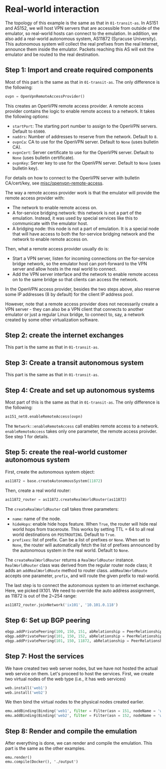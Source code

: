 # Real-world interaction

The topology of this example is the same as that in `01-transit-as`. 
In AS151 and AS152, we will host VPN servers that are accessible from outside of the emulator, so real-world hosts can connect to the emulation. In addition, we also add a real-world autonomous system, AS11872 (Syracuse University). This autonomous system will collect the real prefixes from the real Internet, announce them inside the emulator. Packets reaching this AS will exit the emulator and be routed to the real destination. 

## Step 1: Import and create required components

Most of this part is the same as that in `01-transit-as`. The only difference is the following:

```python
ovpn = OpenVpnRemoteAccessProvider()
```

This creates an OpenVPN remote access provider. A remote access provider contains the logic to enable remote access to a network. It takes the following options:

- `startPort`: The starting port number to assign to the OpenVPN servers. Default to `65000`.
- `naddrs`: Number of addresses to reserve from the network. Default to `8`.
- `ovpnCa`: CA to use for the OpenVPN server. Default to `None` (uses bulletin CA).
- `ovpnCert`: Server certificate to use for the OpenVPN server. Default to `None` (uses bulletin certificate).
- `ovpnKey`: Server key to use for the OpenVPN server. Default to `None` (uses bulletin key).

For details on how to connect to the OpenVPN server with bulletin CA/cert/key, see [misc/openvpn-remote-access](../../misc/openvpn-remote-access).

The way a remote access provider work is that the emulator will provide the remote access provider with:

- The network to enable remote access on. 
- A for-service bridging network: this network is not a part of the emulation. Instead, it was used by special services like this to communicate with the emulator host.
- A bridging node: this node is not a part of emulation. It is a special node that will have access to both the for-service bridging network and the network to enable remote access on.

Then, what a remote access provider usually do is:

- Start a VPN server, listen for incoming connections on the for-service bridge network, so the emulator host can port-forward to the VPN server and allow hosts in the real world to connect.
- Add the VPN server interface and the network to enable remote access on to the same bridge so that clients can access the network.

In the OpenVPN access provider, besides the two steps above, also reserve some IP addresses (8 by default) for the client IP address pool.

However, note that a remote access provider does not necessarily create a VPN server - they can also be a VPN client that connects to another emulator or just a regular Linux bridge, to connect to, say, a network created by some other virtualization software.


## Step 2: create the internet exchanges

This part is the same as that in `01-transit-as`. 


## Step 3: Create a transit autonomous system

This part is the same as that in `01-transit-as`. 


## Step 4: Create and set up autonomous systems

Most part of this is the same as that in `01-transit-as`. The only difference is the following:


```python
as151_net0.enableRemoteAccess(ovpn)
```

The `Network::enableRemoteAccess` call enables remote access to a network. `enableRemoteAccess` takes only one parameter, the remote access proivder. See step 1 for details.


## Step 5: create the real-world customer autonomous system

First, create the autonomous system object:

```python
as11872 = base.createAutonomousSystem(11872)
```

Then, create a real world router:

```python
as11872_router = as11872.createRealWorldRouter(as11872)
```

The `createRealWorldRouter` call takes three parameters:

- `name`: name of the node.
- `hideHops`: enable hide hops feature. When `True`, the router will hide real world hops from traceroute. This works by setting TTL = 64 to all real world destinations on `POSTROUTING`. Default to `True`.
- `prefixes`: list of prefix. Can be a list of prefixes or `None`. When set to `None`, the router will automatically fetch the list of prefixes announced by the autonomous system in the real world. Default to `None`.

The `createRealWorldRouter` returns a `RealWorldRouter` instance. `RealWorldRouter` class was derived from the regular router node class; it adds an `addRealWorldRoute` method to router class. `addRealWorldRoute` accepts one parameter, `prefix`, and will route the given prefix to real-world.

The last step is to connect the autonomous system to an internet exchange. Here, we picked IX101. We need to override the auto address assignment, as 11872 is out of the 2~254 range:

```python
as11872_router.joinNetwork('ix101', '10.101.0.118')
```

## Step 6: Set up BGP peering

```python
ebgp.addPrivatePeering(100, 150, 151, abRelationship = PeerRelationship.Provider)
ebgp.addPrivatePeering(101, 150, 152, abRelationship = PeerRelationship.Provider)
ebgp.addPrivatePeering(101, 150, 11872, abRelationship = PeerRelationship.Provider)
```

## Step 7: Host the services

We have created two web server nodes, but we have not hosted the actual web service on them. Let's proceed to host the services. First, we create two virtual nodes of the web type (i.e., it has web services) 

```python
web.install('web1')
web.install('web2')
```

We then bind the virtual nodes to the physical nodes created earlier. 

```python
emu.addBinding(Binding('web1', filter = Filter(asn = 151, nodeName = 'web')))
emu.addBinding(Binding('web2', filter = Filter(asn = 152, nodeName = 'web')))
```

## Step 8: Render and compile the emulation

After everything is done, we can render and compile the emulation. This part is the 
same as the other examples. 

```
emu.render()
emu.compile(Docker(), './output')
```